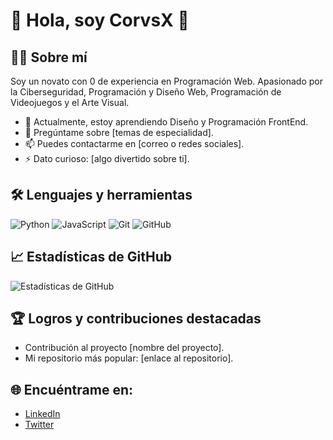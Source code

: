 # 🥶 Hola, soy CorvsX 🥶

## 👨‍💻 Sobre mí
Soy un novato con 0 de experiencia en Programación Web. Apasionado por la Ciberseguridad, Programación y Diseño Web, Programación de Videojuegos y el Arte Visual.

- 🌱 Actualmente, estoy aprendiendo Diseño y Programación FrontEnd.
- 💬 Pregúntame sobre [temas de especialidad].
- 📫 Puedes contactarme en [correo o redes sociales].
- ⚡ Dato curioso: [algo divertido sobre ti].

## 🛠️ Lenguajes y herramientas
![Python](https://img.shields.io/badge/Python-3776AB?style=for-the-badge&logo=python&logoColor=white)
![JavaScript](https://img.shields.io/badge/JavaScript-F7DF1E?style=for-the-badge&logo=javascript&logoColor=black)
![Git](https://img.shields.io/badge/Git-F05032?style=for-the-badge&logo=git&logoColor=white)
![GitHub](https://img.shields.io/badge/GitHub-181717?style=for-the-badge&logo=github&logoColor=white)

## 📈 Estadísticas de GitHub
![Estadísticas de GitHub](https://github-readme-stats.vercel.app/api?username=CorvsX&show_icons=true&theme=radical)

## 🏆 Logros y contribuciones destacadas
- Contribución al proyecto [nombre del proyecto].
- Mi repositorio más popular: [enlace al repositorio].

## 🌐 Encuéntrame en:
- [LinkedIn](https://www.linkedin.com/in/tu-perfil/)
- [Twitter](https://twitter.com/tu_usuario)

